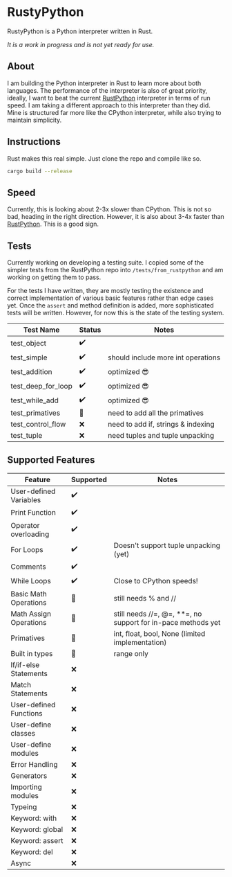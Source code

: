 # RustyPython 
RustyPython is a Python interpreter written in Rust. 

*It is a work in progress and is not yet ready for use.*

## About

I am building the Python interpreter in Rust to learn more about both languages. 
The performance of the interpreter is also of great priority, ideally, I want to beat the current [RustPython](https://github.com/RustPython/RustPython) interpreter in terms of run speed.
I am taking a different approach to this interpreter than they did. Mine is structured far more like the CPython interpreter, while also trying to maintain simplicity.

## Instructions

Rust makes this real simple. Just clone the repo and compile like so.

```bash
cargo build --release
```

## Speed

Currently, this is looking about 2-3x slower than CPython. This is not so bad, heading in the right direction. However, it is also about 3-4x faster than [RustPython](https://github.com/RustPython/RustPython). This is a good sign.

## Tests

Currently working on developing a testing suite. I copied some of the simpler tests from the RustPython repo into `/tests/from_rustpython` and am working on getting them to pass.

For the tests I have written, they are mostly testing the existence and correct implementation of various basic features rather than edge cases yet.
Once the `assert` and method definition is added, more sophisticated tests will be written. However, for now this is the state of the testing system.

| Test Name          | Status | Notes                              |
|--------------------|--------|------------------------------------|
| test_object        | ✔️ |                                    |
| test_simple        | ✔️ | should include more int operations |
| test_addition      | ✔️ | optimized 😎                       |
| test_deep_for_loop | ✔️ | optimized 😎                       |
| test_while_add     | ✔️ | optimized 😎                       |
| test_primatives    | 🚧 | need to add all the primatives     |
| test_control_flow  | ❌ | need to add if, strings & indexing |
| test_tuple         | ❌ | need tuples and tuple unpacking    |


## Supported Features

| Feature                | Supported | Notes                                                        |
|------------------------|------|--------------------------------------------------------------|
| User-defined Variables | ✔️ |                                                              |
| Print Function         | ✔️ |                                                              |
| Operator overloading   | ✔️ |                                                              |
| For Loops              | ✔️ | Doesn't support tuple unpacking (yet)                        |
| Comments               | ✔️ |                                                              |
| While Loops            | ✔️ | Close to CPython speeds!                                     |
| Basic Math Operations  | 🚧 | still needs % and //                                         |
| Math Assign Operations | 🚧 | still needs //=, @=, **=, no support for in-pace methods yet |
| Primatives             | 🚧 | int, float, bool, None (limited implementation)              |
| Built in types         | 🚧 | range only                                                   |
| If/if-else Statements  | ❌ |                                                              |
| Match Statements       | ❌ |                                                              |
| User-defined Functions | ❌ |                                                              |
| User-define classes    | ❌ |                                                              |
| User-define modules    | ❌ |                                                              |
| Error Handling         | ❌ |                                                              |
| Generators             | ❌ |                                                              |
| Importing modules      | ❌ |                                                              |
| Typeing                | ❌ |                                                              |
| Keyword: with          | ❌ |                                                              |
| Keyword: global        | ❌ |                                                              |
| Keyword: assert        | ❌ |                                                              |
| Keyword: del           | ❌ |                                                              |
| Async                  | ❌ |                                                              |

